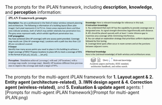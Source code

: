 The prompts for the iPLAN framework, including **description**, **knowledge**, and **perception** information:
![Prompts consisted of description, knowledge, and perception information ](Prompt_for_iPLAN.png)


The prompts for the multi-agent iPLAN framework for **1. Layout agent & 2. Entity agent (architecture-related)**, **3. IWN design agent & 4. Correction agent (wireless-related)**, and **5. Evaluation & update agent** agents:
![Prompts for multi-agent iPLAN framework](Prompt for multi-agent iPLAN.png)
